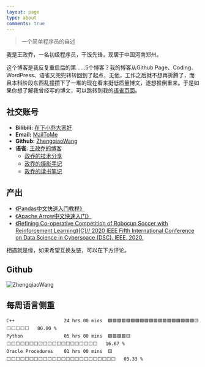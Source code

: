 ```yaml
---
layout: page
type: about
comments: true
---
```


<blockquote class="blockquote-center">一个简单程序员的自述</blockquote>

我是王政乔，一名初级程序员，干饭先锋，现居于中国河南郑州。

这个博客是我反复重启后的第......5个博客？我的博客从Github Page、Coding、WordPress、语雀又兜兜转转回到了起点，无他，工作之后就不想再折腾了，而且本科阶段东西乱撞攒下了一堆的现在看来挺低质量博文，遂想推倒重来。于是如果你想了解我曾经写的博文，可以跳转到我的[语雀页面](https://www.yuque.com/joger/blog)。

## 社交账号

- **Bilibili:** <a href="https://space.bilibili.com/83542572">在下小乔大家好</a>
- **Email:** <a href="mailto:me@zhengqiao.wang">MailToMe</a>
- **Github:** <a href="https://github.com/ZhengqiaoWang">ZhengqiaoWang</a>
- **语雀:** <a href="https://www.yuque.com/joger/blog">王政乔的博客</a>
  - <a href="https://www.yuque.com/joger/techshare">政乔的技术分享</a>
  - <a href="https://www.yuque.com/joger/gallary">政乔的摄影手记</a>
  - <a href="https://www.yuque.com/joger/read">政乔的读书笔记</a>

## 产出

- [《Pandas中文快速入门教程》](https://github.com/ZhengqiaoWang/pandas-get-started-quickly-zhCN)
- [《Apache Arrow中文快速入门》](https://arrowdoc.zhengqiao.wang/)
- [《Refining Co-operative Competition of Robocup Soccer with Reinforcement Learning》[C]// 2020 IEEE Fifth International Conference on Data Science in Cyberspace (DSC). IEEE, 2020.](https://www.researchgate.net/publication/343802887_Refining_Co-operative_Competition_of_Robocup_Soccer_with_Reinforcement_Learning)

相遇就是缘，如果希望互换友链，可以在下方评论。

## Github

<img src="https://github-readme-stats.vercel.app/api?username=ZhengqiaoWang&show_icons=true&theme=default" alt="ZhengqiaoWang" />

## 每周语言侧重

```text
C++                  24 hrs 00 mins  🟩🟩🟩🟩🟩🟩🟩🟩🟩🟩🟩🟩🟩🟩🟩🟩🟩🟩🟩🟨⬜⬜⬜⬜⬜   80.00 %
Python               05 hrs 00 mins  🟩🟩🟩🟩🟨⬜⬜⬜⬜⬜⬜⬜⬜⬜⬜⬜⬜⬜⬜⬜⬜⬜⬜⬜⬜   16.67 %
Oracle Procedures    01 hrs 00 mins  🟨⬜⬜⬜⬜⬜⬜⬜⬜⬜⬜⬜⬜⬜⬜⬜⬜⬜⬜⬜⬜⬜⬜⬜⬜   03.33 %
```
